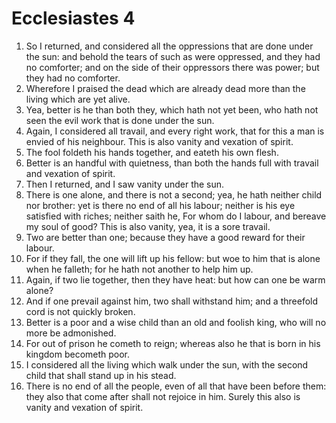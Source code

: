 ﻿# Ecclesiastes  4
1. So I returned, and considered all the oppressions that are done under the sun: and behold the tears of such as were oppressed, and they had no comforter; and on the side of their oppressors there was power; but they had no comforter. 
2. Wherefore I praised the dead which are already dead more than the living which are yet alive. 
3. Yea, better is he than both they, which hath not yet been, who hath not seen the evil work that is done under the sun. 
4.  Again, I considered all travail, and every right work, that for this a man is envied of his neighbour. This is also vanity and vexation of spirit. 
5. The fool foldeth his hands together, and eateth his own flesh. 
6. Better is an handful with quietness, than both the hands full with travail and vexation of spirit. 
7.  Then I returned, and I saw vanity under the sun. 
8. There is one alone, and there is not a second; yea, he hath neither child nor brother: yet is there no end of all his labour; neither is his eye satisfied with riches; neither saith he, For whom do I labour, and bereave my soul of good? This is also vanity, yea, it is a sore travail. 
9.  Two are better than one; because they have a good reward for their labour. 
10. For if they fall, the one will lift up his fellow: but woe to him that is alone when he falleth; for he hath not another to help him up. 
11. Again, if two lie together, then they have heat: but how can one be warm alone? 
12. And if one prevail against him, two shall withstand him; and a threefold cord is not quickly broken. 
13.  Better is a poor and a wise child than an old and foolish king, who will no more be admonished. 
14. For out of prison he cometh to reign; whereas also he that is born in his kingdom becometh poor. 
15. I considered all the living which walk under the sun, with the second child that shall stand up in his stead. 
16. There is no end of all the people, even of all that have been before them: they also that come after shall not rejoice in him. Surely this also is vanity and vexation of spirit. 

